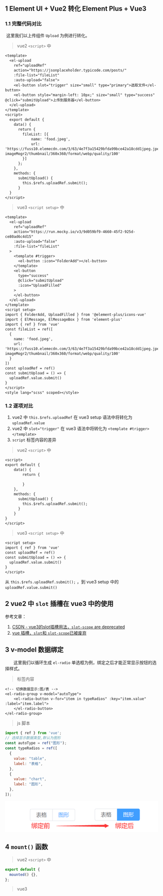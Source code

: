 

## 1 Element UI + Vue2 转化 Element Plus + Vue3

### 1.1 完整代码对比

​		这里我们以上传组件 `Upload` 为例进行转化。

> vue2 `<script>` 中

```vue
<template>
  <el-upload
    ref="uploadRef"
    action="https://jsonplaceholder.typicode.com/posts/"
    :file-list="fileList"
    :auto-upload="false">
    <el-button slot="trigger" size="small" type="primary">选取文件</el-button>
    <el-button style="margin-left: 10px;" size="small" type="success" @click="submitUpload">上传到服务器</el-button>
  </el-upload>
</template>
<script>
  export default {
    data() {
      return {
        fileList: [{
            name: 'food.jpeg',
            url: 'https://fuss10.elemecdn.com/3/63/4e7f3a15429bfda99bce42a18cdd1jpeg.jpeg?imageMogr2/thumbnail/360x360/format/webp/quality/100'
        }]
      };
    },
    methods: {
      submitUpload() {
        this.$refs.uploadRef.submit();
      }
  }
</script>
```

> vue3 `<script setup>` 中

```vue
<template>
  <el-upload
    ref="uploadRef"
    action="https://run.mocky.io/v3/9d059bf9-4660-45f2-925d-ce80ad6c4d15"
    :auto-upload="false"
    :file-list="fileList"
  >
    <template #trigger>
      <el-button :icon="FolderAdd"></el-button>
    </template>
    <el-button
      type="success"
      @click="submitUpload"
      :icon="UploadFilled"
    >
    </el-button>
  </el-upload>
</template>
<script setup>
import { FolderAdd, UploadFilled } from '@element-plus/icons-vue'
import { ElMessage, ElMessageBox } from 'element-plus'
import { ref } from 'vue'
const fileList = ref([
  {
    name: 'food.jpeg',
    url: 'https://fuss10.elemecdn.com/3/63/4e7f3a15429bfda99bce42a18cdd1jpeg.jpeg?imageMogr2/thumbnail/360x360/format/webp/quality/100'
  }
])
const uploadRef = ref()
const submitUpload = () => {
  uploadRef.value.submit()
}
</script>
<style lang="scss" scoped></style>
```

### 1.2 逐项对比

1. vue2 中 `this.$refs.uploadRef` 在 vue3 setup 语法中将转化为 `uploadRef.value` 
2. vue2 中 `slot="trigger"` 在 vue3 语法中将转化为 `<template #trigger></template>` 
3. `script` 标签内容的差异

> vue2 `<script>` 中   

```vue
<script>
export default {
    data() {
        return {

        }
    },
    methods: {
      submitUpload() {
        this.$refs.uploadRef.submit();
      }
    }
}
</script>
```

> vue3 `<script setup>` 中

```vue
<script setup>
import { ref } from 'vue'
const uploadRef = ref()
const submitUpload = () => {
  uploadRef.value.submit()
}
</script>
```

从 `this.$refs.uploadRef.submit();` ，到 vue3 setup 中的 `uploadRef.value.submit()`



## 2 vue2 中 `slot` 插槽在 vue3 中的使用

参考文章：

1. [CSDN - vue3的slot插槽用法，`slot-scope` are deprecated](https://blog.csdn.net/qq_41619796/article/details/122847424)
2. [vue 插槽，`slot`和 `slot-scope`已被废弃](https://segmentfault.com/a/1190000019683759)



## 3 v-model 数据绑定

&emsp;&emsp;这里我们以循环生成 `el-radio` 单选框为例，绑定之后才能正常显示按钮的选择样式。

> 标签内容

```vue
<!-- 切换数据显示:图/表 -->
<el-radio-group v-model="autoType">
    <el-radio-button v-for="item in typeRadios" :key="item.value" :label="item.label">
    </el-radio-button>
</el-radio-group>
```

> js 脚本

```js
import { ref } from 'vue';
// 选择显示数据类型,默认为图形
const autoType = ref("图形");
const typeRadios = ref([
  {
    value: "table",
    label: "表格",
  },
  {
    value: "chart",
    label: "图形",
  },
]);
```

![image-20220810145840592](img/image-20220810145840592.png)



## 4 `mount()` 函数

> vue2 `<script>` 中  

```js
export default {
  mounted() {},
};
```

>vue3 <script setup> 中

```js
import { onMounted } from "vue";
onMounted(()=>{

})
```



## 5 `props` 属性

> vue2 `<script>` 中

```js
export default {
    props: {
        width: String,
        height: String,
    },
};
```

>vue3 `<script setup>` 中

```js
const props = defineProps({
  width: String,
  height: String,
});
```

在 `script setup` 中使用 `props` 和 `emit` 要使用 `defineProps`，`defineEmits` ，直接使用会报未定义。



## 参考文章

1. [CSDN - vue3 setup（详细）使用教程](https://blog.csdn.net/bsegebr/article/details/123219332)
2. [CSDN - vue3 ＜script setup＞ props 使用与讲解](https://blog.csdn.net/lijiahui_/article/details/122725791)
3. 
